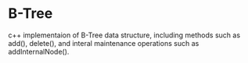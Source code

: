 # B-Tree

c++ implementaion of B-Tree data structure, including methods such as add(), delete(), and interal maintenance operations such as addInternalNode(). 
